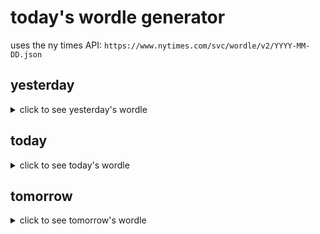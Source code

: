 # today's wordle generator

uses the ny times API: `https://www.nytimes.com/svc/wordle/v2/YYYY-MM-DD.json`

## yesterday

<details>
    <summary>click to see yesterday's wordle</summary>

    tutor

</details>

## today

<details>
    <summary>click to see today's wordle</summary>

    briny

</details>

## tomorrow

<details>
    <summary>click to see tomorrow's wordle</summary>

    hitch

</details>
